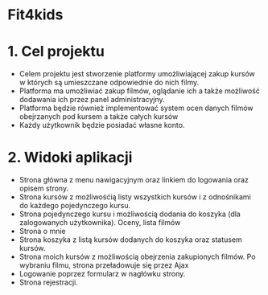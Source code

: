 # Fit4kids

# 1. Cel projektu

- Celem projektu jest stworzenie platformy umożliwiającej zakup kursów w których są umieszczane odpowiednie do nich
  filmy.
- Platforma ma umożliwiać zakup filmów, oglądanie ich a także możliwość dodawania ich przez panel administracyjny.
- Platforma będzie również implementować system ocen danych filmów obejrzanych pod kursem a także całych kursów
- Każdy użytkownik będzie posiadać własne konto.

# 2. Widoki aplikacji

- Strona główna z menu nawigacyjnym oraz linkiem do logowania oraz opisem strony.
- Strona kursów z możliwośćią listy wszystkich kursów i z odnośnikami do każdego pojedynczego kursu.
- Strona pojedynczego kursu i możliwością dodania do koszyka (dla zalogowanych użytkownika). Oceny, lista filmów
- Strona o mnie
- Strona koszyka z listą kursów dodanych do koszyka oraz statusem kursów.
- Strona moich kursów z możliwością obejrzenia zakupionych filmów. Po wybraniu filmu, strona przeładowuje się przez Ajax
- Logowanie poprzez formularz w nagłówku strony.
- Strona rejestracji.